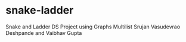 # snake-ladder
Snake and Ladder DS Project using Graphs Multilist
Srujan Vasudevrao Deshpande and Vaibhav Gupta
